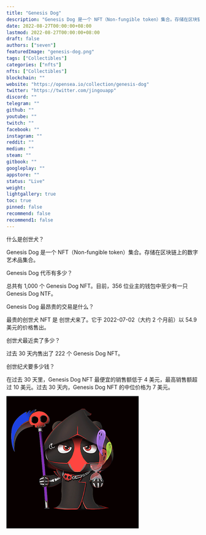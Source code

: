 ```yaml
---
title: "Genesis Dog"
description: "Genesis Dog 是一个 NFT（Non-fungible token）集合。存储在区块链上的数字艺术品集合。"
date: 2022-08-27T00:00:00+08:00
lastmod: 2022-08-27T00:00:00+08:00
draft: false
authors: ["seven"]
featuredImage: "genesis-dog.png"
tags: ["Collectibles"]
categories: ["nfts"]
nfts: ["Collectibles"]
blockchain: ""
website: "https://opensea.io/collection/genesis-dog"
twitter: "https://twitter.com/jingouapp"
discord: ""
telegram: ""
github: ""
youtube: ""
twitch: ""
facebook: ""
instagram: ""
reddit: ""
medium: ""
steam: ""
gitbook: ""
googleplay: ""
appstore: ""
status: "Live"
weight: 
lightgallery: true
toc: true
pinned: false
recommend: false
recommend1: false
---
```

什么是创世犬？

Genesis Dog 是一个 NFT（Non-fungible token）集合。存储在区块链上的数字艺术品集合。

Genesis Dog 代币有多少？

总共有 1,000 个 Genesis Dog NFT。目前，356 位业主的钱包中至少有一只 Genesis Dog NTF。

Genesis Dog 最昂贵的交易是什么？

最贵的创世犬 NFT 是 创世犬来了。它于 2022-07-02（大约 2 个月前）以 54.9 美元的价格售出。

创世犬最近卖了多少？

过去 30 天内售出了 222 个 Genesis Dog NFT。

创世纪犬要多少钱？

在过去 30 天里，Genesis Dog NFT 最便宜的销售额低于 4 美元，最高销售额超过 10 美元。过去 30 天内，Genesis Dog NFT 的中位价格为 7 美元。

![nft](1661580204293.jpg)